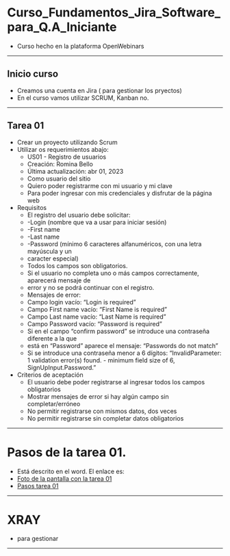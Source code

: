 # Curso_Fundamentos_Jira_Software_para_Q.A_Iniciante
* Curso hecho en la plataforma OpenWebinars
******************************************************************************************
## Inicio curso
* Creamos una cuenta en Jira ( para gestionar los pryectos)
* En el curso vamos utilizar SCRUM, Kanban no.
*****************************************************************************************
## Tarea 01
* Crear un proyecto utilizando  Scrum
* Utilizar os requerimientos abajo:
   * US01 - Registro de usuarios
   * Creación: Romina Bello
   * Última actualización: abr 01, 2023
   * Como usuario del sitio
   * Quiero poder registrarme con mi usuario y mi clave
   * Para poder ingresar con mis credenciales y disfrutar de la página web
 * Requisitos
   * El registro del usuario debe solicitar:
   * -Login (nombre que va a usar para iniciar sesión)
   * -First name
   * -Last name
   * -Password (mínimo 6 caracteres alfanuméricos, con una letra mayúscula y un
   * caracter especial)
   * Todos los campos son obligatorios.
   * Si el usuario no completa uno o más campos correctamente, aparecerá mensaje de
   * error y no se podrá continuar con el registro.
   * Mensajes de error:
   * Campo login vacío: “Login is required”
   * Campo First name vacío: “First Name is required”
   * Campo Last name vacío: “Last Name is required”
   * Campo Password vacío: “Password is required”
   * Si en el campo “confirm password” se introduce una contraseña diferente a la que
   * está en “Password” aparece el mensaje: “Passwords do not match”
   * Si se introduce una contraseña menor a 6 dígitos: “InvalidParameter: 1 validation
   error(s) found. - minimum field size of 6, SignUpInput.Password.”
*  Criterios de aceptación
   * El usuario debe poder registrarse al ingresar todos los campos obligatorios
   * Mostrar mensajes de error si hay algún campo sin completar/erróneo
   * No permitir registrarse con mismos datos, dos veces
   * No permitir registrarse sin completar datos obligatorios
******************************************************************************************************************
# Pasos de la tarea 01.
* Está descrito en el word. El enlace es:
* [Foto de la pantalla con la tarea 01](https://github.com/PaulaNuness/Curso_Fundamentos_Jira_Software_para_Q.A_Iniciante/blob/main/Tarea%2001.pdf)
* [Pasos tarea 01](https://github.com/PaulaNuness/Curso_Fundamentos_Jira_Software_para_Q.A_Iniciante/blob/main/Pasos%20tarea%2001.pdf)

******************************************************************************************************************
# XRAY
* para gestionar 
******************************************************************************************************************
